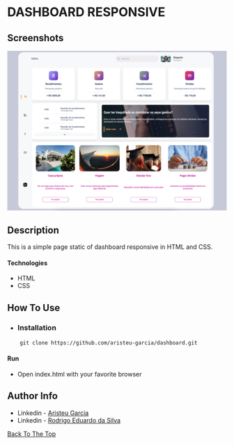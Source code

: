 # DASHBOARD RESPONSIVE 
 ## Screenshots
 ![Alt text](screenshots/print.png?raw=true  "Title")

## Description

This is a simple page static of dashboard responsive in HTML and CSS.

#### Technologies

- HTML
- CSS

## How To Use
- ### Installation 
```html
    git clone https://github.com/aristeu-garcia/dashboard.git
```
#### Run

- Open index.html with your favorite browser

## Author Info

- Linkedin - [Aristeu Garcia](https://www.linkedin.com/in/aristeu-garcia-7007a0202)
- Linkedin - [Rodrigo Eduardo da Silva](https://www.linkedin.com/in/redusilva/)

[Back To The Top](#read-me-template)
